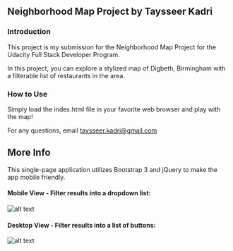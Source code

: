 ## Neighborhood Map Project by Taysseer Kadri

### Introduction
This project is my submission for the Neighborhood Map Project for the Udacity Full Stack Developer Program.

In this project, you can explore a stylized map of Digbeth, Birmingham with a filterable list of restaurants in the area.

### How to Use
Simply load the index.html file in your favorite web browser and play with the map!

For any questions, email taysseer.kadri@gmail.com

## More Info
This single-page application utilizes Bootstrap 3 and jQuery to make the app mobile friendly.

#### Mobile View - Filter results into a dropdown list:

![alt text](https://i.imgur.com/uM93EaU.png)

#### Desktop View - Filter results into a list of buttons:

![alt text](https://i.imgur.com/rOmpVk3.png)
